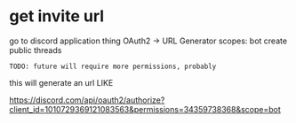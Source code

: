 # get invite url

go to discord application thing
OAuth2 -> URL Generator
scopes:
    bot
        create public threads

    TODO: future will require more permissions, probably

this will generate an url LIKE

https://discord.com/api/oauth2/authorize?client_id=1010729369121083563&permissions=34359738368&scope=bot

